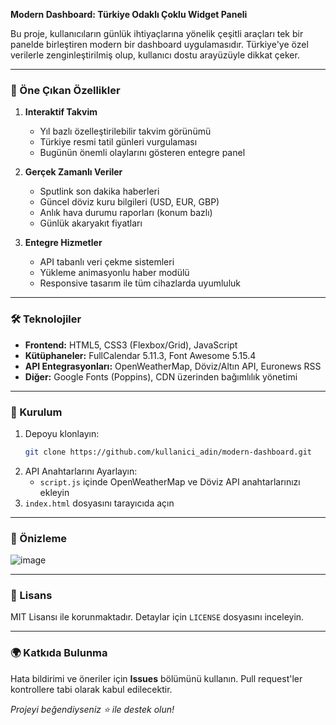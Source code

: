 **Modern Dashboard: Türkiye Odaklı Çoklu Widget Paneli**

Bu proje, kullanıcıların günlük ihtiyaçlarına yönelik çeşitli araçları tek bir panelde birleştiren modern bir dashboard uygulamasıdır. Türkiye'ye özel verilerle zenginleştirilmiş olup, kullanıcı dostu arayüzüyle dikkat çeker.

---

### 🌟 Öne Çıkan Özellikler
1. **Interaktif Takvim**  
   - Yıl bazlı özelleştirilebilir takvim görünümü
   - Türkiye resmi tatil günleri vurgulaması
   - Bugünün önemli olaylarını gösteren entegre panel

2. **Gerçek Zamanlı Veriler**  
   - Sputlink son dakika haberleri
   - Güncel döviz kuru bilgileri (USD, EUR, GBP)
   - Anlık hava durumu raporları (konum bazlı)
   - Günlük akaryakıt fiyatları

3. **Entegre Hizmetler**  
   - API tabanlı veri çekme sistemleri
   - Yükleme animasyonlu haber modülü
   - Responsive tasarım ile tüm cihazlarda uyumluluk

---

### 🛠️ Teknolojiler
- **Frontend:** HTML5, CSS3 (Flexbox/Grid), JavaScript
- **Kütüphaneler:** FullCalendar 5.11.3, Font Awesome 5.15.4
- **API Entegrasyonları:** OpenWeatherMap, Döviz/Altın API, Euronews RSS
- **Diğer:** Google Fonts (Poppins), CDN üzerinden bağımlılık yönetimi

---

### 🚀 Kurulum
1. Depoyu klonlayın:
   ```bash
   git clone https://github.com/kullanici_adin/modern-dashboard.git
   ```
2. API Anahtarlarını Ayarlayın:
   - `script.js` içinde OpenWeatherMap ve Döviz API anahtarlarınızı ekleyin
3. `index.html` dosyasını tarayıcıda açın

---

### 📌 Önizleme
![image](https://github.com/user-attachments/assets/12afcc4d-a389-47df-a91d-3fa80c87f5fb)


---

### 📜 Lisans
MIT Lisansı ile korunmaktadır. Detaylar için `LICENSE` dosyasını inceleyin.

---

### 🌍 Katkıda Bulunma
Hata bildirimi ve öneriler için **Issues** bölümünü kullanın. Pull request'ler kontrollere tabi olarak kabul edilecektir.



*Projeyi beğendiyseniz ⭐ ile destek olun!*
